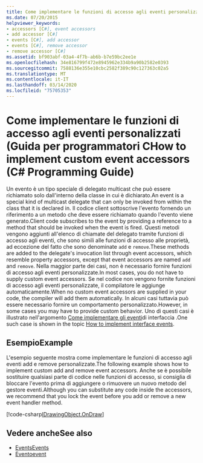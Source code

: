 ```yaml
---
title: Come implementare le funzioni di accesso agli eventi personalizzati - Guida per programmatori C
ms.date: 07/20/2015
helpviewer_keywords:
- accessors [C#], event accessors
- add accessor [C#]
- events [C#], add accessor
- events [C#], remove accessor
- remove accessor [C#]
ms.assetid: bf903abf-03a4-4f7b-ab6b-b7e59bc2ee1e
ms.openlocfilehash: 34e816799f472e8945962e334b9a90b2582e0393
ms.sourcegitcommit: 7588136e355e10cbc2582f389c90c127363c02a5
ms.translationtype: MT
ms.contentlocale: it-IT
ms.lasthandoff: 03/14/2020
ms.locfileid: "75705353"
---
```

# <a name="how-to-implement-custom-event-accessors-c-programming-guide"></a><span data-ttu-id="513b4-102">Come implementare le funzioni di accesso agli eventi personalizzati (Guida per programmatori C</span><span class="sxs-lookup"><span data-stu-id="513b4-102">How to implement custom event accessors (C# Programming Guide)</span></span>
<span data-ttu-id="513b4-103">Un evento è un tipo speciale di delegato multicast che può essere richiamato solo dall'interno della classe in cui è dichiarato.</span><span class="sxs-lookup"><span data-stu-id="513b4-103">An event is a special kind of multicast delegate that can only be invoked from within the class that  it is declared in.</span></span> <span data-ttu-id="513b4-104">Il codice client sottoscrive l'evento fornendo un riferimento a un metodo che deve essere richiamato quando l'evento viene generato.</span><span class="sxs-lookup"><span data-stu-id="513b4-104">Client code subscribes to the event by providing a reference to a method that should be invoked when the event is fired.</span></span> <span data-ttu-id="513b4-105">Questi metodi vengono aggiunti all'elenco di chiamate del delegato tramite funzioni di accesso agli eventi, che sono simili alle funzioni di accesso alle proprietà, ad eccezione del fatto che sono denominate `add` e `remove`.</span><span class="sxs-lookup"><span data-stu-id="513b4-105">These methods are added to the delegate's invocation list through event accessors, which resemble property accessors, except that event accessors are named `add` and `remove`.</span></span> <span data-ttu-id="513b4-106">Nella maggior parte dei casi, non è necessario fornire funzioni di accesso agli eventi personalizzate.</span><span class="sxs-lookup"><span data-stu-id="513b4-106">In most cases, you do not have to supply custom event accessors.</span></span> <span data-ttu-id="513b4-107">Se nel codice non vengono fornite funzioni di accesso agli eventi personalizzate, il compilatore le aggiunge automaticamente.</span><span class="sxs-lookup"><span data-stu-id="513b4-107">When no custom event accessors are supplied in your code, the compiler will add them automatically.</span></span> <span data-ttu-id="513b4-108">In alcuni casi tuttavia può essere necessario fornire un comportamento personalizzato.</span><span class="sxs-lookup"><span data-stu-id="513b4-108">However, in some cases you may have to provide custom behavior.</span></span> <span data-ttu-id="513b4-109">Uno di questi casi è illustrato nell'argomento [Come implementare gli eventi](./how-to-implement-interface-events.md)di interfaccia .</span><span class="sxs-lookup"><span data-stu-id="513b4-109">One such case is shown in the topic [How to implement interface events](./how-to-implement-interface-events.md).</span></span>
  
## <a name="example"></a><span data-ttu-id="513b4-110">Esempio</span><span class="sxs-lookup"><span data-stu-id="513b4-110">Example</span></span>  
 <span data-ttu-id="513b4-111">L'esempio seguente mostra come implementare le funzioni di accesso agli eventi add e remove personalizzate.</span><span class="sxs-lookup"><span data-stu-id="513b4-111">The following example shows how to implement custom add and remove event accessors.</span></span> <span data-ttu-id="513b4-112">Anche se è possibile sostituire qualsiasi parte di codice nelle funzioni di accesso, si consiglia di bloccare l'evento prima di aggiungere o rimuovere un nuovo metodo del gestore eventi.</span><span class="sxs-lookup"><span data-stu-id="513b4-112">Although you can substitute any code inside the accessors, we recommend that you lock the event before you add or remove a new event handler method.</span></span>  
  
[!code-csharp[IDrawingObject.OnDraw](~/samples/snippets/csharp/VS_Snippets_VBCSharp/csProgGuideEvents/CS/Events.cs#IDrawingObjectOnDraw)]  
  
## <a name="see-also"></a><span data-ttu-id="513b4-113">Vedere anche</span><span class="sxs-lookup"><span data-stu-id="513b4-113">See also</span></span>

- [<span data-ttu-id="513b4-114">Events</span><span class="sxs-lookup"><span data-stu-id="513b4-114">Events</span></span>](./index.md)
- [<span data-ttu-id="513b4-115">Evento</span><span class="sxs-lookup"><span data-stu-id="513b4-115">event</span></span>](../../language-reference/keywords/event.md)
